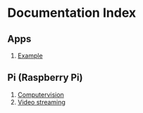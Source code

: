 # Documentation Index

## Apps

1. [Example](./app/example.md)

## Pi (Raspberry Pi)

1. [Computervision](./pi/computervision.md)
2. [Video streaming](./pi/streaming.md)

